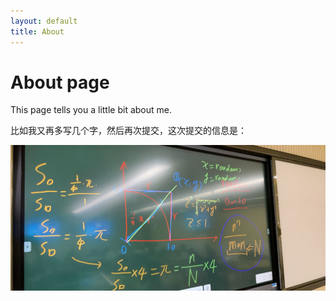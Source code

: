 ```yaml
---
layout: default
title: About
---
```

# About page

This page tells you a little bit about me.

比如我又再多写几个字，然后再次提交，这次提交的信息是：

![](/assets/images/onepic.jpg)